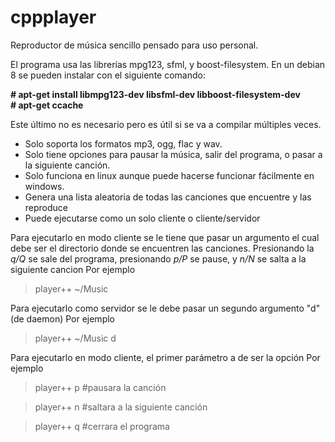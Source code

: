 # cppplayer

Reproductor de música sencillo pensado para uso personal.

El programa usa las librerías mpg123, sfml, y boost-filesystem. En un debian 8 se pueden instalar con el siguiente comando: 

**# apt-get install libmpg123-dev libsfml-dev libboost-filesystem-dev**  
**# apt-get ccache**

Este último no es necesario pero es útil si se va a compilar múltiples veces.

* Solo soporta los formatos mp3, ogg, flac y wav. 
* Solo tiene opciones para pausar la música, salir del programa, o pasar a la siguiente canción.
* Solo funciona en linux aunque puede hacerse funcionar fácilmente en windows.
* Genera una lista aleatoria de todas las canciones que encuentre y las reproduce
* Puede ejecutarse como un solo cliente o cliente/servidor

Para ejecutarlo en modo cliente se le tiene que pasar un argumento el cual 
debe ser el directorio donde se encuentren las canciones. 
Presionando la *q/Q* se sale del programa, presionando *p/P* se pause, y *n/N* se salta a la siguiente cancion
Por ejemplo
> player++ ~/Music

Para ejecutarlo como servidor se le debe pasar un segundo argumento "d" (de daemon)
Por ejemplo
> player++ ~/Music d

Para ejecutarlo en modo cliente, el primer parámetro a de ser la opción
Por ejemplo
> player++ p          #pausara la canción 

> player++ n          #saltara a la siguiente canción 

> player++ q          #cerrara el programa 



